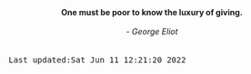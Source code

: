 
<div align="center"><b><span>One must be poor to know the luxury of giving.</span></b><br><br><i> - George Eliot</i></div>
<br><br><kbd>Last updated:Sat Jun 11 12:21:20 2022</kbd>